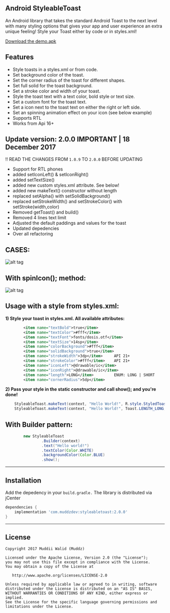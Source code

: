## Android StyleableToast

An Android library that takes the standard Android Toast to the next level with many styling options that gives your app and user experience an extra unique feeling! Style your Toast either by code or in styles.xml!

<a href="https://github.com/Muddz/StyleableToast/raw/master/demo.apk">Download the demo.apk</a>


## Features

- Style toasts in a styles.xml or from code.
- Set background color of the toast.
- Set the corner radius of the toast for different shapes.
- Set full solid for the toast background.
- Set a stroke color and width of your toast.
- Style the toast text with a text color, bold style or text size.
- Set a custom font for the toast text.
- Set a icon next to the toast text on either the right or left side.
- Set an spinning animation effect on your icon (see below example)
- Supports RTL
- Works from Api 16+


## Update version: 2.0.0  **IMPORTANT** |  18 December 2017

!! READ THE CHANGES FROM `1.0.9` TO `2.0.0` BEFORE UPDATING
- Support for RTL phones
- added setIconLeft() & setIconRight()
- added setTextSize()
- added new custom styles.xml attribute. See below!
- added new makeText() constructor without length
- replaced setAlpha() with setSolidBackground()
- replaced setStrokeWidth() and setStrokeColor() with setStroke(width,color)
- Removed getToast() and build()
- Removed 4 lines text limit
- Adjusted the default paddings and values for the toast
- Updated depedencies
- Over all refactoring

## CASES:
![alt tag](https://github.com/Muddz/StyleableToast/blob/master/showcase.png)

## With spinIcon(); method:
![alt tag](https://media.giphy.com/media/hoq66naJQkECI/giphy.gif)


## Usage with a style from styles.xml:

**1) Style your toast in styles.xml. All available attributes:**
```xml
        <item name="textBold">true</item>
        <item name="textColor">#fff</item>
        <item name="textFont">fonts/dosis.otf</item>
        <item name="textSize">14sp</item>
        <item name="colorBackground">#fff</item>
        <item name="solidBackground">true</item>
        <item name="strokeWidth">3dp</item>     API 21+
        <item name="strokeColor">#fff</item>    API 21+
        <item name="iconLeft">@drawable/ic</item>
        <item name="iconRight">@drawable/ic</item>
        <item name="length">LONG</item>         ENUM: LONG | SHORT
        <item name="cornerRadius">5dp</item>
```

**2) Pass your style in the static constructor and call show(); and you're done!**

```java
    StyleableToast.makeText(context, "Hello World!", R.style.StyledToast).show();
    StyleableToast.makeText(context, "Hello World!", Toast.LENGTH_LONG, R.style.StyledToast).show();
```

## With Builder pattern:
```java
        new StyleableToast
                .Builder(context)
                .text("Hello world!")
                .textColor(Color.WHITE)
                .backgroundColor(Color.BLUE)
                .show();
```

-----
    
## Installation

Add the depedency in your `build.gradle.` The library is distributed via jCenter

```groovy
dependencies {
    implementation 'com.muddzdev:styleabletoast:2.0.0'   
}
```
 ----

## License

    Copyright 2017 Muddii Walid (Muddz)

    Licensed under the Apache License, Version 2.0 (the "License");
    you may not use this file except in compliance with the License.
    You may obtain a copy of the License at

       http://www.apache.org/licenses/LICENSE-2.0

    Unless required by applicable law or agreed to in writing, software
    distributed under the License is distributed on an "AS IS" BASIS,
    WITHOUT WARRANTIES OR CONDITIONS OF ANY KIND, either express or implied.
    See the License for the specific language governing permissions and
    limitations under the License.
